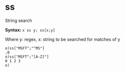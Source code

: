 # ss

String search

**Syntax:** ```x ss y; ss[x;y]```

Where y: regex, x: string to be searched for matches of y

```o
o)ss["MSFT";"^MS"]
,0
o)ss["MSFT";"[A-Z]"]
0 1 2 3
o)
```
